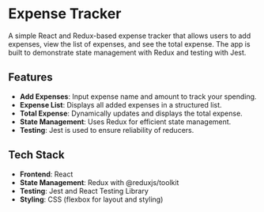 # Expense Tracker

A simple React and Redux-based expense tracker that allows users to add expenses, view the list of expenses, and see the total expense. The app is built to demonstrate state management with Redux and testing with Jest.

## Features
- **Add Expenses**: Input expense name and amount to track your spending.
- **Expense List**: Displays all added expenses in a structured list.
- **Total Expense**: Dynamically updates and displays the total expense.
- **State Management**: Uses Redux for efficient state management.
- **Testing**: Jest is used to ensure reliability of reducers.

## Tech Stack
- **Frontend**: React
- **State Management**: Redux with @reduxjs/toolkit
- **Testing**: Jest and React Testing Library
- **Styling**: CSS (flexbox for layout and styling)
